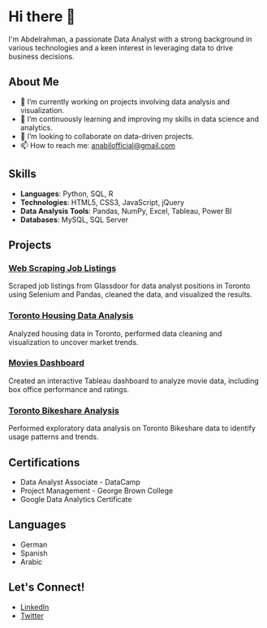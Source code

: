 # Hi there 👋

I'm Abdelrahman, a passionate Data Analyst with a strong background in various technologies and a keen interest in leveraging data to drive business decisions. 

## About Me

- 🔭 I’m currently working on projects involving data analysis and visualization.
- 🌱 I’m continuously learning and improving my skills in data science and analytics.
- 👯 I’m looking to collaborate on data-driven projects.
- 📫 How to reach me: anabilofficial@gmail.com

## Skills

- **Languages**: Python, SQL, R
- **Technologies**: HTML5, CSS3, JavaScript, jQuery
- **Data Analysis Tools**: Pandas, NumPy, Excel, Tableau, Power BI
- **Databases**: MySQL, SQL Server

## Projects

### [Web Scraping Job Listings](https://github.com/anabillll/WebScrapingJobListings)
Scraped job listings from Glassdoor for data analyst positions in Toronto using Selenium and Pandas, cleaned the data, and visualized the results.

### [Toronto Housing Data Analysis](https://github.com/anabillll/TorontoHousingDataAnalysis)
Analyzed housing data in Toronto, performed data cleaning and visualization to uncover market trends.

### [Movies Dashboard](https://public.tableau.com/views/MoviesDashboard_17162622863030/Dashboard1?:language=en-US&publish=yes&:sid=&:display_count=n&:origin=viz_share_link)
Created an interactive Tableau dashboard to analyze movie data, including box office performance and ratings.

### [Toronto Bikeshare Analysis](https://github.com/anabillll/TorontoBikeshareAnalysis)
Performed exploratory data analysis on Toronto Bikeshare data to identify usage patterns and trends.

## Certifications

- Data Analyst Associate - DataCamp
- Project Management - George Brown College
- Google Data Analytics Certificate

## Languages

- German
- Spanish
- Arabic

## Let's Connect!

- [LinkedIn](https://www.linkedin.com/in/abdelrahman/)
- [Twitter](https://twitter.com/abdelrahman)
